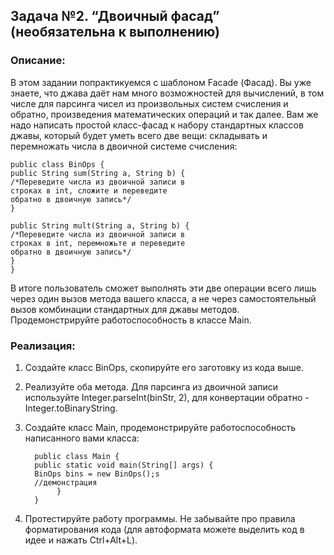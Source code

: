 ## Задача №2. “Двоичный фасад” (необязательна к выполнению)
### Описание:
В этом задании попрактикуемся с шаблоном Facade (Фасад). Вы уже знаете, что джава даёт нам много возможностей для вычислений, в том числе для парсинга чисел из произвольных систем счисления и обратно, произведения математических операций и так далее. Вам же надо написать простой класс-фасад к набору стандартных классов джавы, который будет уметь всего две вещи: складывать и перемножать числа в двоичной системе счисления:

    public class BinOps {
    public String sum(String a, String b) {
    /*Переведите числа из двоичной записи в
    строках в int, сложите и переведите
    обратно в двоичную запись*/
    }

    public String mult(String a, String b) {
    /*Переведите числа из двоичной записи в
    строках в int, перемножьте и переведите
    обратно в двоичную запись*/
    }
    }

В итоге пользователь сможет выполнять эти две операции всего лишь через один вызов метода вашего класса, а не через самостоятельный вызов комбинации стандартных для джавы методов. Продемонстрируйте работоспособность в классе Main.

### Реализация:

1. Создайте класс BinOps, скопируйте его заготовку из кода выше.
2. Реализуйте оба метода. Для парсинга из двоичной записи используйте Integer.parseInt(binStr, 2), для конвертации обратно - Integer.toBinaryString.
3. Создайте класс Main, продемонстрируйте работоспособность написанного вами класса:

         public class Main {
         public static void main(String[] args) {
         BinOps bins = new BinOps();s
         //демонстрация
              }
         }

4. Протестируйте работу программы. Не забывайте про правила форматирования кода (для автоформата можете выделить код в идее и нажать Ctrl+Alt+L).

